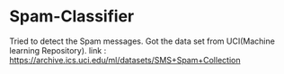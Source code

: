 # Spam-Classifier
Tried to detect the Spam messages.
Got the data set from UCI(Machine learning Repository).
link : https://archive.ics.uci.edu/ml/datasets/SMS+Spam+Collection
